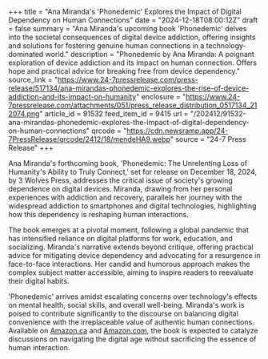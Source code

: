 +++
title = "Ana Miranda's 'Phonedemic' Explores the Impact of Digital Dependency on Human Connections"
date = "2024-12-18T08:00:12Z"
draft = false
summary = "Ana Miranda's upcoming book 'Phonedemic' delves into the societal consequences of digital device addiction, offering insights and solutions for fostering genuine human connections in a technology-dominated world."
description = "Phonedemic by Ana Miranda: A poignant exploration of device addiction and its impact on human connection. Offers hope and practical advice for breaking free from device dependency."
source_link = "https://www.24-7pressrelease.com/press-release/517134/ana-mirandas-phonedemic-explores-the-rise-of-device-addiction-and-its-impact-on-humanity"
enclosure = "https://www.24-7pressrelease.com/attachments/051/press_release_distribution_0517134_212074.png"
article_id = 91532
feed_item_id = 9415
url = "/202412/91532-ana-mirandas-phonedemic-explores-the-impact-of-digital-dependency-on-human-connections"
qrcode = "https://cdn.newsramp.app/24-7PressRelease/qrcode/2412/18/mendeHA9.webp"
source = "24-7 Press Release"
+++

<p>Ana Miranda's forthcoming book, 'Phonedemic: The Unrelenting Loss of Humanity's Ability to Truly Connect,' set for release on December 18, 2024, by 3 Wolves Press, addresses the critical issue of society's growing dependence on digital devices. Miranda, drawing from her personal experiences with addiction and recovery, parallels her journey with the widespread addiction to smartphones and digital technologies, highlighting how this dependency is reshaping human interactions.</p><p>The book emerges at a pivotal moment, following a global pandemic that has intensified reliance on digital platforms for work, education, and socializing. Miranda's narrative extends beyond critique, offering practical advice for mitigating device dependency and advocating for a resurgence in face-to-face interactions. Her candid and humorous approach makes the complex subject matter accessible, aiming to inspire readers to reevaluate their digital habits.</p><p>'Phonedemic' arrives amidst escalating concerns over technology's effects on mental health, social skills, and overall well-being. Miranda's work is poised to contribute significantly to the discourse on balancing digital convenience with the irreplaceable value of authentic human connections. Available on <a href='https://Amazon.ca' rel='nofollow' target='_blank'>Amazon.ca</a> and <a href='https://Amazon.com' rel='nofollow' target='_blank'>Amazon.com</a>, the book is expected to catalyze discussions on navigating the digital age without sacrificing the essence of human interaction.</p>